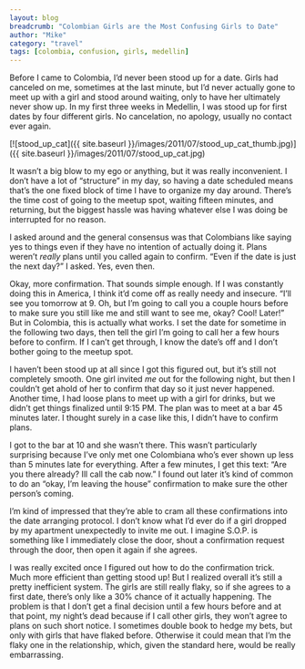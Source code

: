 ```yaml
---
layout: blog
breadcrumb: "Colombian Girls are the Most Confusing Girls to Date"
author: "Mike"
category: "travel"
tags: [colombia, confusion, girls, medellin]
---
```


Before I came to Colombia, I’d never been stood up for a date. Girls had canceled on me, sometimes at the last minute, but I’d never actually gone to meet up with a girl and stood around waiting, only to have her ultimately never show up. In my first three weeks in Medellin, I was stood up for first dates by four different girls. No cancelation, no apology, usually no contact ever again.

[![stood_up_cat]({{ site.baseurl }}/images/2011/07/stood_up_cat_thumb.jpg)]({{ site.baseurl }}/images/2011/07/stood_up_cat.jpg)

It wasn’t a big blow to my ego or anything, but it was really inconvenient. I don’t have a lot of “structure” in my day, so having a date scheduled means that’s the one fixed block of time I have to organize my day around. There’s the time cost of going to the meetup spot, waiting fifteen minutes, and returning, but the biggest hassle was having whatever else I was doing be interrupted for no reason.

I asked around and the general consensus was that Colombians like saying yes to things even if they have no intention of actually doing it. Plans weren’t *really* plans until you called again to confirm. “Even if the date is just the next day?” I asked. Yes, even then.

Okay, more confirmation. That sounds simple enough. If I was constantly doing this in America, I think it’d come off as really needy and insecure. “I’ll see you tomorrow at 9. Oh, but I’m going to call you a couple hours before to make sure you still like me and still want to see me, okay? Cool! Later!” But in Colombia, this is actually what works. I set the date for sometime in the following two days, then tell the girl I’m going to call her a few hours before to confirm. If I can’t get through, I know the date’s off and I don’t bother going to the meetup spot.

I haven’t been stood up at all since I got this figured out, but it’s still not completely smooth. One girl invited *me* out for the following night, but then I couldn’t get ahold of her to confirm that day so it just never happened. Another time, I had loose plans to meet up with a girl for drinks, but we didn’t get things finalized until 9:15 PM. The plan was to meet at a bar 45 minutes later. I thought surely in a case like this, I didn’t have to confirm plans.

I got to the bar at 10 and she wasn’t there. This wasn’t particularly surprising because I’ve only met one Colombiana who’s ever shown up less than 5 minutes late for everything. After a few minutes, I get this text: “Are you there already? Ill call the cab now.” I found out later it’s kind of common to do an “okay, I’m leaving the house” confirmation to make sure the other person’s coming.

I’m kind of impressed that they’re able to cram all these confirmations into the date arranging protocol. I don’t know what I’d ever do if a girl dropped by my apartment unexpectedly to invite me out. I imagine S.O.P. is something like I immediately close the door, shout a confirmation request through the door, then open it again if she agrees.

I was really excited once I figured out how to do the confirmation trick. Much more efficient than getting stood up! But I realized overall it’s still a pretty inefficient system. The girls are still really flaky, so if she agrees to a first date, there’s only like a 30% chance of it actually happening. The problem is that I don’t get a final decision until a few hours before and at that point, my night’s dead because if I call other girls, they won’t agree to plans on such short notice. I sometimes double book to hedge my bets, but only with girls that have flaked before. Otherwise it could mean that I’m the flaky one in the relationship, which, given the standard here, would be really embarrassing.
